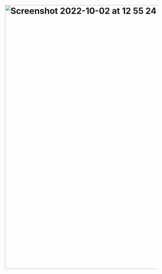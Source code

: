 # <img width="870" alt="Screenshot 2022-10-02 at 12 55 24" src="https://user-images.githubusercontent.com/92954583/193450481-dfc3b833-761a-4c1f-96d8-971d364f1fd1.png">
